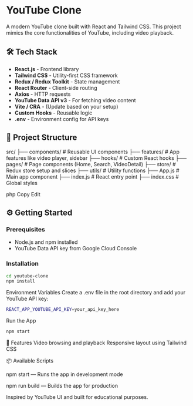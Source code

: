 # YouTube Clone

A modern YouTube clone built with React and Tailwind CSS. This project mimics the core functionalities of YouTube, including video playback.

## 🛠 Tech Stack

- **React.js** - Frontend library
- **Tailwind CSS** - Utility-first CSS framework
- **Redux / Redux Toolkit** - State management
- **React Router** - Client-side routing
- **Axios** - HTTP requests
- **YouTube Data API v3** - For fetching video content
- **Vite / CRA** - (Update based on your setup)
- **Custom Hooks** - Reusable logic
- **.env** - Environment config for API keys

## 📁 Project Structure

src/
├── components/ # Reusable UI components
├── features/ # App features like video player, sidebar
├── hooks/ # Custom React hooks
├── pages/ # Page components (Home, Search, VideoDetail)
├── store/ # Redux store setup and slices
├── utils/ # Utility functions
├── App.js # Main app component
├── index.js # React entry point
├── index.css # Global styles

php
Copy
Edit

## ⚙️ Getting Started

### Prerequisites

- Node.js and npm installed
- YouTube Data API key from Google Cloud Console

### Installation

```bash
cd youtube-clone
npm install
```
Environment Variables
Create a .env file in the root directory and add your YouTube API key:
```bash
REACT_APP_YOUTUBE_API_KEY=your_api_key_here
```
Run the App
```bash
npm start
```
📸 Features
Video browsing and playback
Responsive layout using Tailwind CSS

📦 Available Scripts

npm start — Runs the app in development mode

npm run build — Builds the app for production


Inspired by YouTube UI and built for educational purposes.
